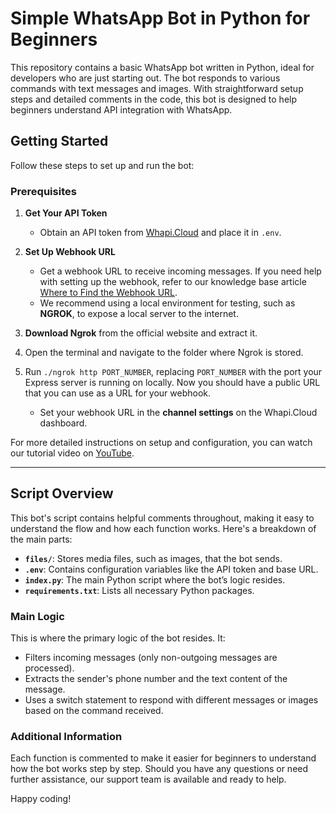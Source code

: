 # Simple WhatsApp Bot in Python for Beginners

This repository contains a basic WhatsApp bot written in Python, ideal for developers who are just starting out. The bot responds to various commands with text messages and images. With straightforward setup steps and detailed comments in the code, this bot is designed to help beginners understand API integration with WhatsApp.

## Getting Started

Follow these steps to set up and run the bot:

### Prerequisites

1. **Get Your API Token**
   - Obtain an API token from [Whapi.Cloud](https://whapi.cloud) and place it in `.env`.

2. **Set Up Webhook URL**
   - Get a webhook URL to receive incoming messages. If you need help with setting up the webhook, refer to our knowledge base article [Where to Find the Webhook URL](https://support.whapi.cloud/help-desk/receiving/webhooks/where-to-find-the-webhook-url).
   - We recommend using a local environment for testing, such as **NGROK**, to expose a local server to the internet.
1. **Download Ngrok** from the official website and extract it.
2. Open the terminal and navigate to the folder where Ngrok is stored.
3. Run `./ngrok http PORT_NUMBER`, replacing `PORT_NUMBER` with the port your Express server is running on locally.
Now you should have a public URL that you can use as a URL for your webhook.
   - Set your webhook URL in the **channel settings** on the Whapi.Cloud dashboard.

   
For more detailed instructions on setup and configuration, you can watch our tutorial video on [YouTube](https://youtu.be/GhsRJBXztoc).

***

## Script Overview

This bot's script contains helpful comments throughout, making it easy to understand the flow and how each function works. Here's a breakdown of the main parts:

- **`files/`**: Stores media files, such as images, that the bot sends.
- **`.env`**: Contains configuration variables like the API token and base URL.
- **`index.py`**: The main Python script where the bot’s logic resides.
- **`requirements.txt`**: Lists all necessary Python packages.

### Main Logic

This is where the primary logic of the bot resides. It:
- Filters incoming messages (only non-outgoing messages are processed).
- Extracts the sender's phone number and the text content of the message.
- Uses a switch statement to respond with different messages or images based on the command received.

### Additional Information

Each function is commented to make it easier for beginners to understand how the bot works step by step. Should you have any questions or need further assistance, our support team is available and ready to help.

Happy coding!

